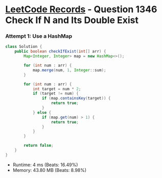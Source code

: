 # [LeetCode Records](../../README.md) - Question 1346 Check If N and Its Double Exist

### Attempt 1: Use a HashMap
```java
class Solution {
    public boolean checkIfExist(int[] arr) {
        Map<Integer, Integer> map = new HashMap<>();

        for (int num : arr) {
            map.merge(num, 1, Integer::sum);
        }

        for (int num : arr) {
            int target = num * 2;
            if (target != num) {
                if (map.containsKey(target)) {
                    return true;
                }
            } else {
                if (map.get(num) > 1) {
                    return true;
                }
            }
        }

        return false;
    }
}
```
- Runtime: 4 ms (Beats: 16.49%)
- Memory: 43.80 MB (Beats: 8.98%)

<br>
